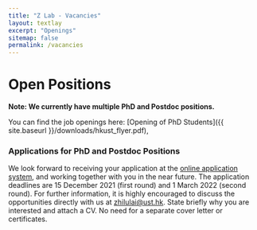 ```yaml
---
title: "Z Lab - Vacancies"
layout: textlay
excerpt: "Openings"
sitemap: false
permalink: /vacancies
---
```


# Open Positions

**Note: We currently have multiple PhD and Postdoc positions.**

<!-- We are always looking for new group members with passion, talent, and grit! -->

You can find the job openings here:
[Opening of PhD Students]({{ site.baseurl }}/downloads/hkust_flyer.pdf),


### Applications for PhD and Postdoc Positions

We look forward to receiving your application at the [online application system](https://pg.usthk.cn/prospective-students/admissions/Admission-to-Hong-Kong-Campus/online-application), and working together with you in
the near future. The application deadlines are 15 December 2021 (first round) and 1 March 2022 (second round).
For further information, it is highly encouraged to discuss the opportunities directly with us at [zhilulai@ust.hk](mailto:zhilulai@ust.hk). State briefly why you are interested and attach a CV. No need for a separate cover letter or certificates.
